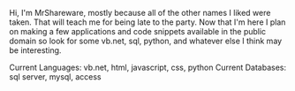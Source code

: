 Hi, I'm MrShareware, mostly because all of the other names I liked were taken.
That will teach me for being late to the party.
Now that I'm here I plan on making a few applications and code snippets
available in the public domain so look for some vb.net, sql, python,
and whatever else I think may be interesting.

Current Languages: vb.net, html, javascript, css, python
Current Databases: sql server, mysql, access
